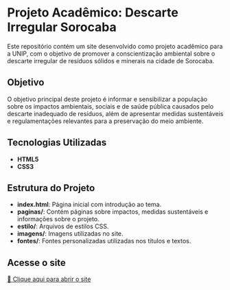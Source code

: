 # Projeto Acadêmico: Descarte Irregular Sorocaba

Este repositório contém um site desenvolvido como projeto acadêmico para a UNIP, com o objetivo de promover a conscientização ambiental sobre o descarte irregular de resíduos sólidos e minerais na cidade de Sorocaba.

## Objetivo

O objetivo principal deste projeto é informar e sensibilizar a população sobre os impactos ambientais, sociais e de saúde pública causados pelo descarte inadequado de resíduos, além de apresentar medidas sustentáveis e regulamentações relevantes para a preservação do meio ambiente.

## Tecnologias Utilizadas

- **HTML5**
- **CSS3**

## Estrutura do Projeto

- **index.html**: Página inicial com introdução ao tema.
- **paginas/**: Contém páginas sobre impactos, medidas sustentáveis e informações sobre o projeto.
- **estilo/**: Arquivos de estilos CSS.
- **imagens/**: Imagens utilizadas no site.
- **fontes/**: Fontes personalizadas utilizadas nos títulos e textos.


## Acesse o site

[🔗 Clique aqui para abrir o site](https://jullps.github.io/Campanha-Online-Descarte-Irregular-Sorocaba.github.io/)
